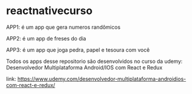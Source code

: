 # reactnativecurso

APP1: é um app que gera numeros randômicos

APP2: é um app de freses do dia

APP3: é um app que joga pedra, papel e tesoura com você

Todos os apps desse repositorio são desenvolvidos no curso da udemy: Desenvolvedor Multiplataforma Android/IOS com React e Redux

link: https://www.udemy.com/desenvolvedor-multiplataforma-androidios-com-react-e-redux/
